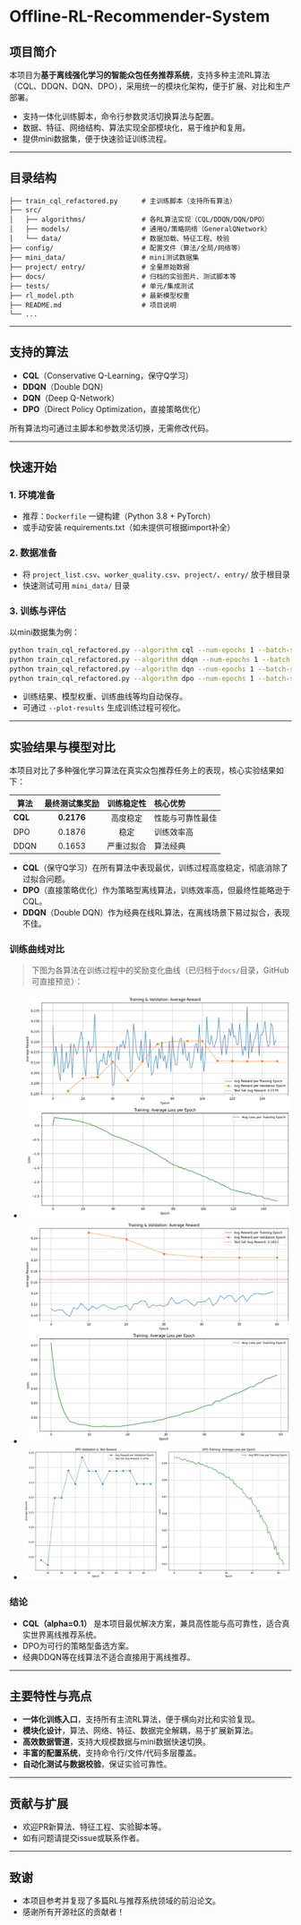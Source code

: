 # Offline-RL-Recommender-System

## 项目简介

本项目为**基于离线强化学习的智能众包任务推荐系统**，支持多种主流RL算法（CQL、DDQN、DQN、DPO），采用统一的模块化架构，便于扩展、对比和生产部署。

- 支持一体化训练脚本，命令行参数灵活切换算法与配置。
- 数据、特征、网络结构、算法实现全部模块化，易于维护和复用。
- 提供mini数据集，便于快速验证训练流程。

---

## 目录结构

```
├── train_cql_refactored.py      # 主训练脚本（支持所有算法）
├── src/
│   ├── algorithms/              # 各RL算法实现（CQL/DDQN/DQN/DPO）
│   ├── models/                  # 通用Q/策略网络（GeneralQNetwork）
│   └── data/                    # 数据加载、特征工程、校验
├── config/                      # 配置文件（算法/全局/网络等）
├── mini_data/                   # mini测试数据集
├── project/ entry/              # 全量原始数据
├── docs/                        # 归档的实验图片、测试脚本等
├── tests/                       # 单元/集成测试
├── rl_model.pth                 # 最新模型权重
├── README.md                    # 项目说明
└── ...
```

---

## 支持的算法

- **CQL**（Conservative Q-Learning，保守Q学习）
- **DDQN**（Double DQN）
- **DQN**（Deep Q-Network）
- **DPO**（Direct Policy Optimization，直接策略优化）

所有算法均可通过主脚本和参数灵活切换，无需修改代码。

---

## 快速开始

### 1. 环境准备
- 推荐：`Dockerfile` 一键构建（Python 3.8 + PyTorch）
- 或手动安装 requirements.txt（如未提供可根据import补全）

### 2. 数据准备
- 将 `project_list.csv`、`worker_quality.csv`、`project/`、`entry/` 放于根目录
- 快速测试可用 `mini_data/` 目录

### 3. 训练与评估

以mini数据集为例：

```bash
python train_cql_refactored.py --algorithm cql --num-epochs 1 --batch-size 4 --config-file mini_data_config.json
python train_cql_refactored.py --algorithm ddqn --num-epochs 1 --batch-size 4 --config-file mini_data_config.json
python train_cql_refactored.py --algorithm dqn --num-epochs 1 --batch-size 4 --config-file mini_data_config.json
python train_cql_refactored.py --algorithm dpo --num-epochs 1 --batch-size 4 --config-file mini_data_config.json
```

- 训练结果、模型权重、训练曲线等均自动保存。
- 可通过 `--plot-results` 生成训练过程可视化。

---

## 实验结果与模型对比

本项目对比了多种强化学习算法在真实众包推荐任务上的表现，核心实验结果如下：

| 算法   | 最终测试集奖励 | 训练稳定性   | 核心优势           |
|--------|:-------------:|:------------:|:------------------|
| **CQL**| **0.2176**    | 高度稳定     | 性能与可靠性最佳   |
| DPO    | 0.1876        | 稳定         | 训练效率高         |
| DDQN   | 0.1653       | 严重过拟合   | 算法经典           |

- **CQL**（保守Q学习）在所有算法中表现最优，训练过程高度稳定，彻底消除了过拟合问题。
- **DPO**（直接策略优化）作为策略型离线算法，训练效率高，但最终性能略逊于CQL。
- **DDQN**（Double DQN）作为经典在线RL算法，在离线场景下易过拟合，表现不佳。

### 训练曲线对比

> 下图为各算法在训练过程中的奖励变化曲线（已归档于`docs/`目录，GitHub可直接预览）：

- ![CQL最佳表现](cql.png)
- ![DDQN训练曲线](ddqn.png)
- ![DPO最佳表现](dpo.png)

### 结论

- **CQL（alpha=0.1）** 是本项目最优解决方案，兼具高性能与高可靠性，适合真实世界离线推荐系统。
- DPO为可行的策略型备选方案。
- 经典DDQN等在线算法不适合直接用于离线推荐。

---

## 主要特性与亮点
- **一体化训练入口**，支持所有主流RL算法，便于横向对比和实验复现。
- **模块化设计**，算法、网络、特征、数据完全解耦，易于扩展新算法。
- **高效数据管道**，支持大规模数据与mini数据快速切换。
- **丰富的配置系统**，支持命令行/文件/代码多层覆盖。
- **自动化测试与数据校验**，保证实验可靠性。

---

## 贡献与扩展
- 欢迎PR新算法、特征工程、实验脚本等。
- 如有问题请提交issue或联系作者。

---

## 致谢
- 本项目参考并复现了多篇RL与推荐系统领域的前沿论文。
- 感谢所有开源社区的贡献者！
